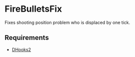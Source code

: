 # FireBulletsFix

Fixes shooting position problem who is displaced by one tick.

## Requirements

- [DHooks2](https://github.com/peace-maker/DHooks2)
